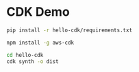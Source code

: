 # CDK Demo

```sh
pip install -r hello-cdk/requirements.txt
```
```sh
npm install -g aws-cdk
```

```sh
cd hello-cdk
cdk synth -o dist
```